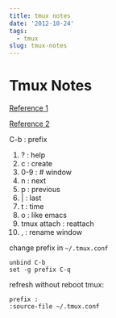 ```yaml
---
title: tmux notes
date: '2012-10-24'
tags:
  - tmux
slug: tmux-notes
---
```



Tmux Notes
==========

[Reference 1](http://liuerfire.is-programmer.com/posts/32150.html)

[Reference 2](http://hjkl.me/tool/2012/05/31/tmux-how-to.html)


C-b : prefix

1. ? : help
2. c : create
3. 0-9 : # window
4. n : next
5. p : previous
6. | : last
7. t : time
8. o : like emacs
9. tmux attach : reattach
10. , : rename window 

change prefix in `~/.tmux.conf` 

	unbind C-b
	set -g prefix C-q

refresh without reboot tmux:

	prefix :
	:source-file ~/.tmux.conf
